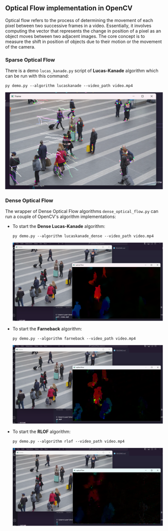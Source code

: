## Optical Flow implementation in OpenCV

Optical flow refers to the process of determining the movement of each pixel between two successive frames in a video. Essentially, it involves computing the vector that represents the change in position of a pixel as an object moves between two adjacent images. The core concept is to measure the shift in position of objects due to their motion or the movement of the camera.



### Sparse Optical Flow

There is a demo `lucas_kanade.py` script of **Lucas-Kanade** algorithm which can be run with this command:

```
py demo.py --algorithm lucaskanade --video_path video.mp4
```

![Demo](lucaskanade_demo.png)

### Dense Optical Flow

The wrapper of Dense Optical Flow algorithms `dense_optical_flow.py` can run a couple of OpenCV's algorithm implementations:

- To start the **Dense Lucas-Kanade** algorithm:
  ```
  py demo.py --algorithm lucaskanade_dense --video_path video.mp4
  ```

  ![Demo](lucaskanade_dense_demo.png)

- To start the **Farneback** algorithm:
  ```
  py demo.py --algorithm farneback --video_path video.mp4
  ```

  ![Demo](farneback_demo.png)

- To start the **RLOF** algorithm:
  ```
  py demo.py --algorithm rlof --video_path video.mp4
  ```

  ![Demo](rlof_demo.png)



